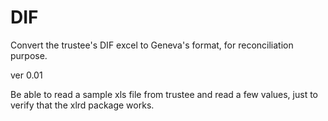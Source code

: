 # DIF

Convert the trustee's DIF excel to Geneva's format, for reconciliation purpose.


ver 0.01

Be able to read a sample xls file from trustee and read a few values, just to verify that the xlrd package works.
